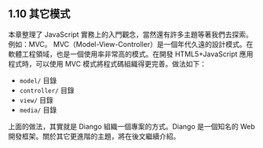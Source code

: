 ## 1.10 其它模式

本章整理了 JavaScript 實務上的入門觀念，當然還有許多主題等著我們去探索。例如：MVC。 MVC（Model-View-Controller）是一個年代久遠的設計模式。在軟體工程領域，也是一個使用率非常高的模式。在開發 HTML5+JavaScript 應用程式時，可以使用 MVC 模式將程式碼組織得更完善。做法如下：

- ```model/``` 目錄
- ```controller/``` 目錄
- ```view/``` 目錄
- ```media/``` 目錄

上面的做法，其實就是 Diango 組織一個專案的方式。Diango 是一個知名的 Web 開發框架。關於其它更進階的主題，將在後文繼續介紹。
